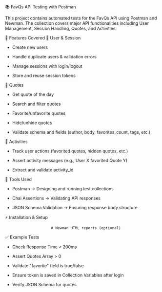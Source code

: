 📚 FavQs API Testing with Postman

This project contains automated tests for the FavQs API using Postman and Newman. The collection covers major API functionalities including User Management, Session Handling, Quotes, and Activities.

🚀 Features Covered
🔑 User & Session

- Create new users

- Handle duplicate users & validation errors

- Manage sessions with login/logout

- Store and reuse session tokens

💬 Quotes

- Get quote of the day

- Search and filter quotes

- Favorite/unfavorite quotes

- Hide/unhide quotes

- Validate schema and fields (author, body, favorites_count, tags, etc.)

📝 Activities

- Track user actions (favorited quotes, hidden quotes, etc.)

- Assert activity messages (e.g., User X favorited Quote Y)

- Extract and validate activity_id

🧪 Tools Used

- Postman → Designing and running test collections

- Chai Assertions → Validating API responses

- JSON Schema Validation → Ensuring response body structure

⚡ Installation & Setup


                         # Newman HTML reports (optional)

✅ Example Tests

- Check Response Time < 200ms

- Assert Quotes Array > 0

- Validate "favorite" field is true/false

- Ensure token is saved in Collection Variables after login

- Verify JSON Schema for quotes

